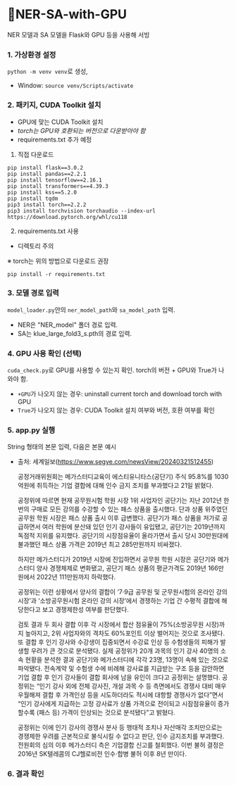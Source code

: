 # 🔖NER-SA-with-GPU

NER 모델과 SA 모델을 Flask와 GPU 등을 사용해 서빙

### 1. 가상환경 설정
`python -m venv venv`로 생성, 
- Window: `source venv/Scripts/activate`


### 2. 패키지, CUDA Toolkit 설치
- GPU에 맞는 CUDA Toolkit 설치
- *torch는 GPU와 호환되는 버전으로 다운받아야 함*
- requirements.txt 추가 예정
1) 직접 다운로드

```
pip install flask==3.0.2
pip install pandas==2.2.1
pip install tensorflow==2.16.1
pip install transformers==4.39.3
pip install kss==5.2.0
pip install tqdm
pip3 install torch==2.2.2
pip3 install torchvision torchaudio --index-url https://download.pytorch.org/whl/cu118

```

2) requirements.txt 사용
- 디렉토리 주의

※ torch는 위의 방법으로 다운로드 권장
```
pip install -r requirements.txt
```

### 3. 모델 경로 입력
`model_loader.py`안의 `ner_model_path`와 `sa_model_path` 입력.
- NER은 "NER_model" 폴더 경로 입력.
- SA는 klue_large_fold3_s.pth의 경로 입력.

### 4. GPU 사용 확인 (선택)
`cuda_check.py`로 GPU를 사용할 수 있는지 확인.
torch의 버전 + GPU와 True가 나와야 함.
- `+GPU`가 나오지 않는 경우: uninstall current torch and download torch with GPU
- `True`가 나오지 않는 경우: CUDA Toolkit 설치 여부와 버전, 호환 여부를 확인

### 5. app.py 실행
String 형태의 본문 입력, 다음은 본문 예시 
- 출처: 세계일보(https://www.segye.com/newsView/20240321512455)

    공정거래위원회는 메가스터디교육이 에스티유니타스(공단기) 주식 95.8%를 1030억원에 취득하는 기업 결합에 대해 인수 금지 조치를 부과했다고 21일 밝혔다.

    공정위에 따르면 현재 공무원시험 학원 시장 1위 사업자인 공단기는 지난 2012년 한 번의 구매로 모든 강의를 수강할 수 있는 패스 상품을 출시했다. 단과 상품 위주였던 공무원 학원 시장은 패스 상품 출시 이후 급변했다. 공단기가 패스 상품을 저가로 공급하면서 여러 학원에 분산돼 있던 인기 강사들이 유입됐고, 공단기는 2019년까지 독점적 지위를 유지했다. 공단기의 시장점유율이 올라가면서 출시 당시 30만원대에 불과했던 패스 상품 가격은 2019년 최고 285만원까지 비싸졌다.

    하지만 메가스터디가 2019년 시장에 진입하면서 공무원 학원 시장은 공단기와 메가스터디 양사 경쟁체제로 변화됐고, 공단기 패스 상품의 평균가격도 2019년 166만원에서 2022년 111만원까지 하락했다.

    공정위는 이런 상황에서 양사의 결합이 ‘7·9급 공무원 및 군무원시험의 온라인 강의 시장’과 ‘소방공무원시험 온라인 강의 시장’에서 경쟁하는 기업 간 수평적 결합에 해당한다고 보고 경쟁제한성 여부를 판단했다.

    검토 결과 두 회사 결합 이후 각 시장에서 합산 점유율이 75%(소방공무원 시장)까지 높아지고, 2위 사업자와의 격차도 60%포인트 이상 벌어지는 것으로 조사됐다. 또 결합 후 인기 강사와 수강생이 집중되면서 수강료 인상 등 수험생들의 피해가 발생할 우려가 큰 것으로 분석됐다. 실제 공정위가 20개 과목의 인기 강사 40명의 소속 현황을 분석한 결과 공단기와 메가스터디에 각각 23명, 13명이 속해 있는 것으로 파악됐다. 전속계약 및 수험생 수에 비례해 강사료를 지급받는 구조 등을 감안하면 기업 결합 후 인기 강사들이 결합 회사에 남을 유인이 크다고 공정위는 설명했다. 공정위는 “인기 강사 외에 전체 강사진, 개설 과목 수 등 측면에서도 경쟁사 대비 매우 우월해져 결합 후 가격인상 등을 시도하더라도 적시에 대항할 경쟁사가 없다”면서 “인기 강사에게 지급하는 고정 강사료가 상품 가격으로 전이되고 시잠점유율이 증가할수록 (패스 등) 가격이 인상되는 것으로 분석됐다”고 밝혔다.

    공정위는 이에 인기 강사의 경쟁사 분사 등 행태적 조치나 자산매각 조치만으로는 경쟁제한 우려를 근본적으로 불식시킬 수 없다고 판단, 인수 금지조치를 부과했다. 전원회의 심의 이후 메가스터디 측은 기업결합 신고를 철회했다. 이번 불허 결정은 2016년 SK텔레콤의 CJ헬로비전 인수·합병 불허 이후 8년 만이다.


### 6. 결과 확인


